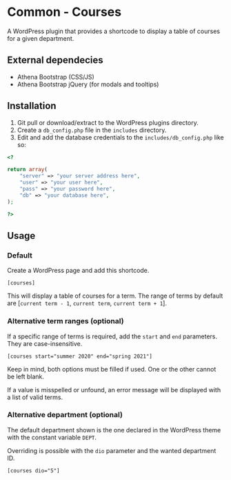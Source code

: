 # Common - Courses

A WordPress plugin that provides a shortcode to display a table of courses for a given department.

## External dependecies

- Athena Bootstrap (CSS/JS)
- Athena Bootstrap jQuery (for modals and tooltips)

## Installation

1. Git pull or download/extract to the WordPress plugins directory.
2. Create a `db_config.php` file in the `includes` directory.
3. Edit and add the database credentials to the `includes/db_config.php` like so:

```php
<?

return array(
    "server" => "your server address here",
    "user" => "your user here",
    "pass" => "your password here",
    "db" => "your database here",
);

?>
```

## Usage

### Default
Create a WordPress page and add this shortcode.

```
[courses]
```

This will display a table of courses for a term. The range of terms by default are [`current term - 1`, `current term`, `current term + 1`].

### Alternative term ranges (optional)

If a specific range of terms is required, add the `start` and `end` parameters. They are case-insensitive.

```
[courses start="summer 2020" end="spring 2021"]
```

Keep in mind, both options must be filled if used. One or the other cannot be left blank.

If a value is misspelled or unfound, an error message will be displayed with a list of valid terms.

### Alternative department (optional)

The default department shown is the one declared in the WordPress theme with the constant variable `DEPT`.

Overriding is possible with the `dio` parameter and the wanted department ID.

```
[courses dio="5"]
```